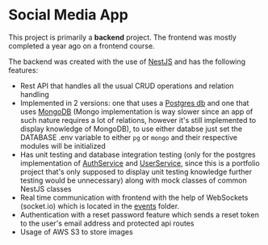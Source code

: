 # Social Media App

This project is primarily a **backend** project. The frontend was mostly completed a year ago on a frontend course.

The backend was created with the use of [NestJS](https://nestjs.com/) and has the following features:

- Rest API that handles all the usual CRUD operations and relation handling
- Implemented in 2 versions: one that uses a [Postgres db](https://github.com/josipslavic/social-media-app/blob/main/backend/src/pg) and one that uses [MongoDB](https://github.com/josipslavic/social-media-app/blob/main/backend/src/mongo) (Mongo implementation is way slower since an app of such nature requires a lot of relations, however it's still implemented to display knowledge of MongoDB), to use either databse just set the DATABASE .env variable to either `pg` or `mongo` and their respective modules will be initialized
- Has unit testing and database integration testing (only for the postgres implementation of [AuthService](https://github.com/josipslavic/social-media-app/blob/main/backend/src/pg/auth/auth.service.spec.ts) and [UserService](https://github.com/josipslavic/social-media-app/blob/main/backend/src/pg/user/user.service.spec.ts), since this is a portfolio project that's only supposed to display unit testing knowledge further testing would be unnecessary) along with mock classes of common NestJS classes
- Real time communication with frontend with the help of WebSockets (socket.io) which is located in the [events](https://github.com/josipslavic/social-media-app/blob/main/backend/src/pg/events) folder.
- Authentication with a reset password feature which sends a reset token to the user's email address and protected api routes
- Usage of AWS S3 to store images
